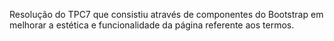 Resolução do TPC7 que consistiu através de componentes do Bootstrap em melhorar a estética e funcionalidade da página referente aos termos.